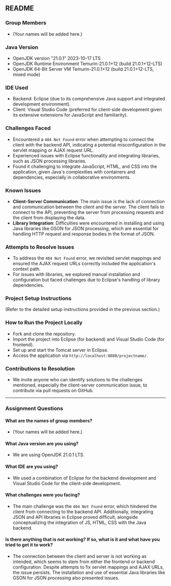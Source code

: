 ## README

### Group Members
- (Your names will be added here.)

### Java Version
- OpenJDK version "21.0.1" 2023-10-17 LTS
- OpenJDK Runtime Environment Temurin-21.0.1+12 (build 21.0.1+12-LTS)
- OpenJDK 64-Bit Server VM Temurin-21.0.1+12 (build 21.0.1+12-LTS, mixed mode)

### IDE Used
- Backend: Eclipse (due to its comprehensive Java support and integrated development environment).
- Client: Visual Studio Code (preferred for client-side development given its extensive extensions for JavaScript and familiarity).

### Challenges Faced
- Encountered a `404 Not Found` error when attempting to connect the client with the backend API, indicating a potential misconfiguration in the servlet mapping or AJAX request URL.
- Experienced issues with Eclipse functionality and integrating libraries, such as JSON processing libraries.
- Found it challenging to integrate JavaScript, HTML, and CSS into the application, given Java's complexities with containers and dependencies, especially in collaborative environments.

### Known Issues
- **Client-Server Communication**: The main issue is the lack of connection and communication between the client and the server. The client fails to connect to the API, preventing the server from processing requests and the client from displaying the data.
- **Library Integration**: Difficulties were encountered in installing and using Java libraries like GSON for JSON processing, which are essential for handling HTTP request and response bodies in the format of JSON.

### Attempts to Resolve Issues
- To address the `404 Not Found` error, we revisited servlet mappings and ensured the AJAX request URLs correctly included the application's context path.
- For issues with libraries, we explored manual installation and configuration but faced challenges due to Eclipse's handling of library dependencies.

### Project Setup Instructions
(Refer to the detailed setup instructions provided in the previous section.)

### How to Run the Project Locally
- Fork and clone the repository.
- Import the project into Eclipse (for backend) and Visual Studio Code (for frontend).
- Set up and start the Tomcat server in Eclipse.
- Access the application via `http://localhost:8080/projectname/`.

### Contributions to Resolution
- We invite anyone who can identify solutions to the challenges mentioned, especially the client-server communication issue, to contribute via pull requests on GitHub.

---

### Assignment Questions

#### What are the names of group members?
- (Your names will be added here.)

#### What Java version are you using?
- We are using OpenJDK 21.0.1 LTS.

#### What IDE are you using?
- We used a combination of Eclipse for the backend development and Visual Studio Code for the client-side development.

#### What challenges were you facing?
- The main challenge was the `404 Not Found` error, which hindered the client from connecting to the backend API. Additionally, integrating JSON and API libraries in Eclipse proved difficult, alongside conceptualizing the integration of JS, HTML, CSS with the Java backend.

#### Is there anything that is not working? If so, what is it and what have you tried to get it to work?
- The connection between the client and server is not working as intended, which seems to stem from either the frontend or backend configuration. Despite attempts to fix servlet mappings and AJAX URLs, the issue persists. The installation and use of essential Java libraries like GSON for JSON processing also presented issues.
